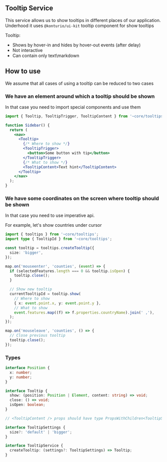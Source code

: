 ## Tooltip Service

This service allows us to show tooltips in different places of our application.
Underhood it uses `@konturio/ui-kit` tooltip component for show tooltips

Tooltip:

- Shows by hover-in and hides by hover-out events (after delay)
- Not interactive
- Can contain only text\markdown

## How to use

We assume that all cases of using a tooltip can be reduced to two cases

### We have an element around which a tooltip should be shown

In that case you need to import special components and use them

```jsx
import { Tooltip, TooltipTrigger, TooltipContent } from '~core/tooltips';

function Sidebar() {
  return (
    <nav>
      <Tooltip>
        {/* Where to show */}
        <TooltipTrigger>
          <button>Some button with tip</button>
        </TooltipTrigger>
        {/* What to show */}
        <TooltipContent>Text hint</TooltipContent>
      </Tooltip>
    </nav>
  );
}
```

### We have some coordinates on the screen where tooltip should be shown

In that case you need to use imperative api.

For example, let's show countries under cursor

```ts
import { tooltips } from '~core/tooltips';
import type { TooltipId } from '~core/tooltips';

const tooltip = tooltips.createTooltip({
  size: 'bigger',
});

map.on('mouseenter', 'counties', (event) => {
  if (selectedFeatures.length === 0 && tooltip.isOpen) {
    tooltip.close();
  }

  // Show new tooltip
  currentTooltipId = tooltip.show(
    // Where to show
    { x: event.point.x, y: event.point.y },
    // What to show
    event.features.map((f) => f.properties.countryName).join(' ,'),
  );
});

map.on('mouseleave', 'counties', () => {
  // Close previous tooltip
  tooltip.close();
});
```

### Types

```ts
interface Position {
  x: number;
  y: number;
}

interface Tooltip {
  show: (position: Position | Element, content: string) => void;
  close: () => void;
  isOpen: boolean;
}

// <TooltipContent /> props should have type PropsWithChildren<TooltipSettings>

interface TooltipSettings {
  size?: 'default' | 'bigger';
}

interface TooltipService {
  createTooltip: (settings?: TooltipSettings) => Tooltip;
}
```
